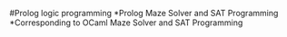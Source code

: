 #Prolog logic programming
  *Prolog Maze Solver and SAT Programming
  *Corresponding to OCaml Maze Solver and SAT Programming
